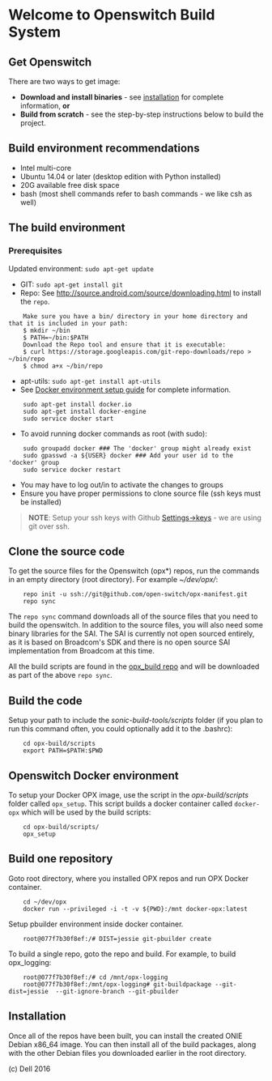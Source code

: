 Welcome to Openswitch Build System
==================================

Get Openswitch
---------------
There are two ways to get image:

- **Download and install binaries** - see [installation](#Installation) for complete information, **or**
- **Build from scratch** - see the step-by-step instructions below to build the project.
 
Build environment recommendations
---------------------------------
- Intel multi-core
- Ubuntu 14.04 or later (desktop edition with Python installed)
- 20G available free disk space
- bash (most shell commands refer to bash commands - we like csh as well)

The build environment
----------------------
### Prerequisites

Updated environment: `sudo apt-get update`
- GIT: `sudo apt-get install git`
- Repo: See http://source.android.com/source/downloading.html to install the `repo`.
```
    Make sure you have a bin/ directory in your home directory and that it is included in your path:
    $ mkdir ~/bin
    $ PATH=~/bin:$PATH
    Download the Repo tool and ensure that it is executable:
    $ curl https://storage.googleapis.com/git-repo-downloads/repo > ~/bin/repo
    $ chmod a+x ~/bin/repo
```
- apt-utils: `sudo apt-get install apt-utils`
- See [Docker environment setup guide](https://docs.docker.com/engine/installation/linux/ubuntulinux/) for complete information.
```
    sudo apt-get install docker.io
    sudo apt-get install docker-engine
    sudo service docker start
```
- To avoid running docker commands as root (with sudo):
```
    sudo groupadd docker ### The 'docker' group might already exist
    sudo gpasswd -a ${USER} docker ### Add your user id to the 'docker' group
    sudo service docker restart
```
- You may have to log out/in to activate the changes to groups   
- Ensure you have proper permissions to clone source file (ssh keys must be installed)

> **NOTE**: Setup your ssh keys with Github [Settings->keys](https://github.com/settings/keys) - we are using git over ssh. 

Clone the source code
---------------------
To get the source files for the Openswitch (opx*) repos, run the commands in an empty directory (root directory). For example *~/dev/opx/*:
```
    repo init -u ssh://git@github.com/open-switch/opx-manifest.git
    repo sync
```

The `repo sync` command downloads all of the source files that you need to build the openswitch. In addition to the source files, you will also need some binary libraries for the SAI. The SAI is currently not open sourced entirely, as it is based on Broadcom's SDK and there is no open source SAI implementation from Broadcom at this time.

All the build scripts are found in the [opx_build repo](https://github.com/open-switch/opx-build) and will be downloaded as part of the above `repo sync`.

Build the code
-----------------
Setup your path to include the *sonic-build-tools/scripts* folder (if you plan to run this command often, you could optionally add it to the .bashrc):
```
    cd opx-build/scripts
    export PATH=$PATH:$PWD
```

Openswitch Docker environment
----------------------------
To setup your Docker OPX image, use the script in the *opx-build/scripts* folder called `opx_setup`. This script builds a docker container called `docker-opx` which will be used by the build scripts:
```
    cd opx-build/scripts/
    opx_setup
```

Build one repository
-----------------------
Goto root directory, where you installed OPX repos and run OPX Docker container. 
```
    cd ~/dev/opx
    docker run --privileged -i -t -v ${PWD}:/mnt docker-opx:latest
```

Setup pbuilder environment inside docker container.
```
    root@077f7b30f8ef:/# DIST=jessie git-pbuilder create
```

To build a single repo, goto the repo and build. For example, to build opx_logging:
```
    root@077f7b30f8ef:/# cd /mnt/opx-logging
    root@077f7b30f8ef:/mnt/opx-logging# git-buildpackage --git-dist=jessie  --git-ignore-branch --git-pbuilder
```

Installation
------------
Once all of the repos have been built, you can install the created ONIE Debian x86_64 image. You can then install all of the build packages, along with the other Debian files you downloaded earlier in the root directory.


(c) Dell 2016